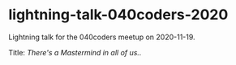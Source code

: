 # lightning-talk-040coders-2020
Lightning talk for the 040coders meetup on 2020-11-19.

Title: *There's a Mastermind in all of us..*
